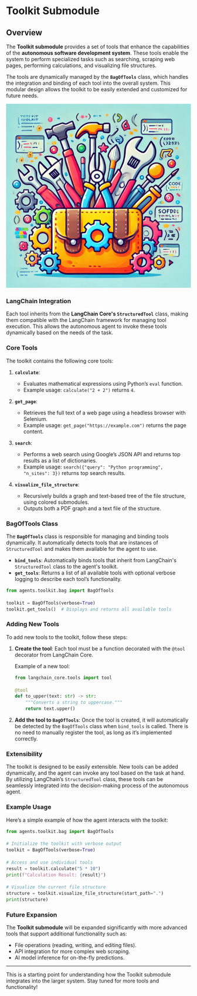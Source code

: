 # Toolkit Submodule

## Overview

The **Toolkit submodule** provides a set of tools that enhance the capabilities of the **autonomous software development system**. These tools enable the system to perform specialized tasks such as searching, scraping web pages, performing calculations, and visualizing file structures. 

The tools are dynamically managed by the **`BagOfTools`** class, which handles the integration and binding of each tool into the overall system. This modular design allows the toolkit to be easily extended and customized for future needs.

<img src="toolkit_module_image.png" width="800" alt="Toolkit Module Image">

### LangChain Integration

Each tool inherits from the **LangChain Core's `StructuredTool`** class, making them compatible with the LangChain framework for managing tool execution. This allows the autonomous agent to invoke these tools dynamically based on the needs of the task.

### Core Tools

The toolkit contains the following core tools:

1. **`calculate`**: 
   - Evaluates mathematical expressions using Python’s `eval` function.
   - Example usage: `calculate("2 + 2")` returns `4`.

2. **`get_page`**:
   - Retrieves the full text of a web page using a headless browser with Selenium.
   - Example usage: `get_page("https://example.com")` returns the page content.

3. **`search`**:
   - Performs a web search using Google’s JSON API and returns top results as a list of dictionaries.
   - Example usage: `search({"query": "Python programming", "n_sites": 3})` returns top search results.

4. **`visualize_file_structure`**:
   - Recursively builds a graph and text-based tree of the file structure, using colored submodules.
   - Outputs both a PDF graph and a text file of the structure.

### BagOfTools Class

The **`BagOfTools`** class is responsible for managing and binding tools dynamically. It automatically detects tools that are instances of `StructuredTool` and makes them available for the agent to use.

- **`bind_tools`**: Automatically binds tools that inherit from LangChain's `StructuredTool` class to the agent's toolkit.
- **`get_tools`**: Returns a list of all available tools with optional verbose logging to describe each tool’s functionality.

```python
from agents.toolkit.bag import BagOfTools

toolkit = BagOfTools(verbose=True)
toolkit.get_tools()  # Displays and returns all available tools
```

### Adding New Tools

To add new tools to the toolkit, follow these steps:

1. **Create the tool**:
   Each tool must be a function decorated with the `@tool` decorator from LangChain Core.

   Example of a new tool:
   ```python
   from langchain_core.tools import tool

   @tool
   def to_upper(text: str) -> str:
       """Converts a string to uppercase."""
       return text.upper()
   ```

2. **Add the tool to `BagOfTools`**:
   Once the tool is created, it will automatically be detected by the `BagOfTools` class when `bind_tools` is called. There is no need to manually register the tool, as long as it’s implemented correctly.

### Extensibility

The toolkit is designed to be easily extensible. New tools can be added dynamically, and the agent can invoke any tool based on the task at hand. By utilizing LangChain’s `StructuredTool` class, these tools can be seamlessly integrated into the decision-making process of the autonomous agent.

### Example Usage

Here’s a simple example of how the agent interacts with the toolkit:

```python
from agents.toolkit.bag import BagOfTools

# Initialize the toolkit with verbose output
toolkit = BagOfTools(verbose=True)

# Access and use individual tools
result = toolkit.calculate("5 * 10")
print(f"Calculation Result: {result}")

# Visualize the current file structure
structure = toolkit.visualize_file_structure(start_path=".")
print(structure)
```

### Future Expansion

The **Toolkit submodule** will be expanded significantly with more advanced tools that support additional functionality such as:
- File operations (reading, writing, and editing files).
- API integration for more complex web scraping.
- AI model inference for on-the-fly predictions.

---

This is a starting point for understanding how the Toolkit submodule integrates into the larger system. Stay tuned for more tools and functionality!
```
